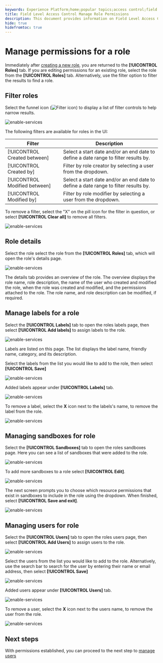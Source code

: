 ```yaml
---
keywords: Experience Platform;home;popular topics;access control;field level access control;FLAC
title: Field Level Access Control Manage Role Permissions
description: This document provides information on Field Level Access Control in Adobe Experience Platform
hide: true
hidefromtoc: true
---
```


# Manage permissions for a role

Immediately after [creating a new role](#create-a-new-role), you are returned to the **[!UICONTROL Roles]** tab. If you are editing permissions for an existing role, select the role from the **[!UICONTROL Roles]** tab. Alternatively, use the filter option to filter the results to find a role.

## Filter roles

Select the funnel icon (![Filter icon](../../images/icon.png)) to display a list of filter controls to help narrow results.

![enable-services](../../images/flac-filters.png)

The following filters are available for roles in the UI:

| Filter | Description |
| --- | --- |
| [!UICONTROL Created between] | Select a start date and/or an end date to define a date range to filter results by. |
| [!UICONTROL Created by] | Filter by role creator by selecting a user from the dropdown. |
| [!UICONTROL Modified between] | Select a start date and/or an end date to define a date range to filter results by.  |
| [!UICONTROL Modified by] | Filter by role modifier by selecting a user from the dropdown. |

To remove a filter, select the "X" on the pill icon for the filter in question, or select **[!UICONTROL Clear all]** to remove all filters.

![enable-services](../../images/flac-clear-filters.png)

## Role details

Select the role select the role from the **[!UICONTROL Roles]** tab, which will open the role's details page.

![enable-services](../../images/flac-details.png)

The details tab provides an overview of the role. The overview displays the role name, role description, the name of the user who created and modified the role, when the role was created and modified, and the permissions attached to the role. The role name, and role description can be modified, if required.

## Manage labels for a role

Select the **[!UICONTROL Labels]** tab to open the roles labels page, then select **[!UICONTROL Add labels]** to assign labels to the role.

![enable-services](../../images/flac-labels.png)

Labels are listed on this page. The list displays the label name, friendly name, category, and its description.

Select the labels from the list you would like to add to the role, then select **[!UICONTROL Save]**

![enable-services](../../images/flac-add-labels.png)

Added labels appear under **[!UICONTROL Labels]** tab.

![enable-services](../../images/flac-added-labels.png)

To remove a label, select the **X** icon next to the labels's name, to remove the label from the role.

![enable-services](../../images/flac-delete-labels.png)

## Managing sandboxes for role

Select the **[!UICONTROL Sandboxes]** tab to open the roles sandboxes page. Here you can see a list of sandboxes that were added to the role.

![enable-services](../../images/flac-sandboxes.png)

To add more sandboxes to a role select **[!UICONTROL Edit]**.

![enable-services](../../images/flac-add-sandboxes.png)

The next screen prompts you to choose which resource permissions that exist in sandboxes to include in the role using the dropdown. When finished, select **[!UICONTROL Save and exit]**.

![enable-services](../../images/flac-add-role-permission.png)

## Managing users for role

Select the **[!UICONTROL Users]** tab to open the roles users page, then select **[!UICONTROL Add Users]** to assign users to the role.

![enable-services](../../images/flac-users.png)

Select the users from the list you would like to add to the role. Alternatively, use the search bar to search for the user by entering their name or email address, then select **[!UICONTROL Save]**

![enable-services](../../images/flac-add-users.png)

Added users appear under **[!UICONTROL Users]** tab.

![enable-services](../../images/flac-added-users.png)

To remove a user, select the **X** icon next to the users name, to remove the user from the role.

![enable-services](../../images/flac-remove-users.png)

## Next steps
With permissions established, you can proceed to the next step to [manage users](users.md)